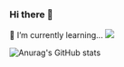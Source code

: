 ### Hi there 👋

🌱 I’m currently learning...
<img src="https://img.shields.io/badge/React-navy?style=flat-square&logo=React&logoColor=white"/>

<!--
**millejuice/millejuice** is a ✨ _special_ ✨ repository because its `README.md` (this file) appears on your GitHub profile.
Here are some ideas to get you started:

- 🔭 I’m currently working on ...
- 🌱 I’m currently learning ...
- 👯 I’m looking to collaborate on ...
- 🤔 I’m looking for help with ...
- 💬 Ask me about ...
- 📫 How to reach me: ...
- 😄 Pronouns: ...
- ⚡ Fun fact: ...
-->
![Anurag's GitHub stats](https://github-readme-stats.vercel.app/api?username=millejuice&show_icons=true&theme=radical)
